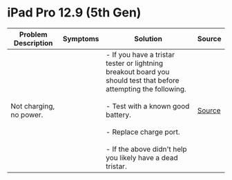 # iPad Pro 12.9 (5th Gen)

| Problem Description     | Symptoms | Solution                                                                                                                                                                                                                                                  | Source                                                |
| ----------------------- | -------- | --------------------------------------------------------------------------------------------------------------------------------------------------------------------------------------------------------------------------------------------------------- | ----------------------------------------------------- |
| Not charging, no power. |          | - If you have a tristar tester or lightning breakout board you should test that before attempting the following.<br><br>- Test with a known good battery.<br><br>- Replace charge port.<br><br>- If the above didn't help you likely have a dead tristar. | [Source](https://www.youtube.com/watch?v=bhkcc9CZeYU) |